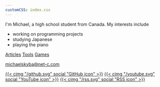 ```yaml
---
customCSS: index.css
---
```


I'm Michael, a high school student from Canada. My interests include
- working on programming projects
- studying Japanese
- playing the piano

[Articles](/articles/)
[Tools](/games/tools/)
[Games](/games/)

[michaelskyba@net-c.com](mailto:michaelskyba@net-c.com)

[{{< cimg "/github.svg" social "GitHub icon" >}}](https://github.com/michaelskyba)
[{{< cimg "/youtube.svg" social "YouTube icon" >}}](https://www.youtube.com/@mskyba)
[{{< cimg "/rss.svg" social "RSS icon" >}}](/rss.xml)
